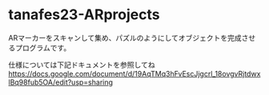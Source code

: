 # tanafes23-ARprojects

ARマーカーをスキャンして集め、パズルのようにしてオブジェクトを完成させるプログラムです。

仕様については下記ドキュメントを参照してね
https://docs.google.com/document/d/19AqTMq3hFvEscJjgcrl_18ovgvRjtdwxlBq98fub5OA/edit?usp=sharing
